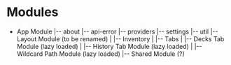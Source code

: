 # Modules
- App Module
|-- about
|-- api-error
|-- providers
|-- settings
|-- util
|-- Layout Module (to be renamed)
| |-- Inventory
| |-- Tabs
|   |-- Decks Tab Module (lazy loaded)
|   |-- History Tab Module (lazy loaded)
|   |-- Wildcard Path Module (lazy loaded)
|-- Shared Module (?)